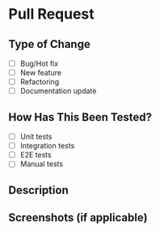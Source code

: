 # Pull Request

## Type of Change
- [ ] Bug/Hot fix
- [ ] New feature
- [ ] Refactoring
- [ ] Documentation update

## How Has This Been Tested?
<!-- Describe the testing methods and environments used -->
- [ ] Unit tests
- [ ] Integration tests
- [ ] E2E tests
- [ ] Manual tests

## Description
<!-- Describe what is aimed and why it's needed -->

## Screenshots (if applicable)
<!-- Add screenshots if available  -->
